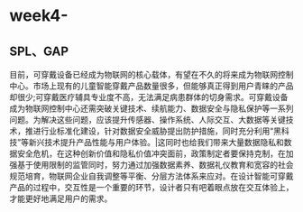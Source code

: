 # week4-
## SPL、GAP 
目前，可穿戴设备已经成为物联网的核心载体，有望在不久的将来成为物联网控制中心。市场上现有的儿童智能穿戴产品数量很多，但能够真正得到用户青睐的产品却很少;可穿戴医疗辅具专业度不高，无法满足病患群体的切身需求。可穿戴设备成为物联网控制中心还需突破关键技术、续航能力、数据安全与隐私保护等一系列问题。为解决这些问题，应该提升传感器、操作系统、人际交互、大数据等关键技术，推进行业标准化建设，针对数据安全威胁提出防护措施，同时充分利用“黑科技”等新兴技术提升产品性能与用户体验。|这同时也给我们带来大量数据隐私和数据安全危机，在这种创新价值和隐私价值冲突面前，政策制定者要保持克制，在加强基于使用限制的监管同时，努力通过加强数据素养、数据礼仪教育和宽容的社会规范培育，物联网企业自我调整等平衡、分层方法体系来应对。在设计智能可穿戴产品的过程中，交互性是一个重要的环节，设计者只有吧着眼点放在交互体验上，才能更好地满足用户的需求。
